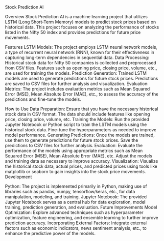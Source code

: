 Stock Prediction AI

Overview
Stock Prediction AI is a machine learning project that utilizes LSTM (Long Short-Term Memory) models to predict stock prices based on historical data. This project focuses on analyzing the performance of stocks listed in the Nifty 50 index and provides predictions for future price movements.

Features
LSTM Models: The project employs LSTM neural network models, a type of recurrent neural network (RNN), known for their effectiveness in capturing long-term dependencies in sequential data.
Data Processing: Historical stock data for Nifty 50 companies is collected and preprocessed from CSV files. Features such as opening price, closing price, volume, etc., are used for training the models.
Prediction Generation: Trained LSTM models are used to generate predictions for future stock prices. Predictions are saved to CSV files for further analysis and visualization.
Evaluation Metrics: The project includes evaluation metrics such as Mean Squared Error (MSE), Mean Absolute Error (MAE), etc., to assess the accuracy of the predictions and fine-tune the models.

How to Use
Data Preparation: Ensure that you have the necessary historical stock data in CSV format. The data should include features like opening price, closing price, volume, etc.
Training the Models: Run the provided Jupyter Notebook or Python script to train the LSTM models using the historical stock data. Fine-tune the hyperparameters as needed to improve model performance.
Generating Predictions: Once the models are trained, use them to generate predictions for future stock prices. Save the predictions to CSV files for further analysis.
Evaluation: Evaluate the performance of the models using appropriate metrics such as Mean Squared Error (MSE), Mean Absolute Error (MAE), etc. Adjust the models and training data as necessary to improve accuracy.
Visualization: Visualize the historical stock data, actual prices, and predicted prices using tools like matplotlib or seaborn to gain insights into the stock price movements.
Development

Python: The project is implemented primarily in Python, making use of libraries such as pandas, numpy, tensorflow/keras, etc., for data manipulation, modeling, and training.
Jupyter Notebook: The provided Jupyter Notebook serves as a central hub for data exploration, model training, prediction generation, and evaluation.
Future Improvements
Model Optimization: Explore advanced techniques such as hyperparameter optimization, feature engineering, and ensemble learning to further improve prediction accuracy.
Incorporating External Factors: Integrate external factors such as economic indicators, news sentiment analysis, etc., to enhance the predictive power of the models.

